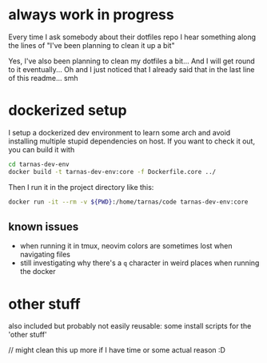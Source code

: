 # always work in progress

Every time I ask somebody about their dotfiles repo I hear something along the lines of "I've been planning to clean it up a bit"

Yes, I've also been planning to clean my dotfiles a bit... And I will get round to it eventually...
Oh and I just noticed that I already said that in the last line of this readme... smh

# dockerized setup

I setup a dockerized dev environment to learn some arch and avoid installing multiple stupid dependencies on host.
If you want to check it out, you can build it with
```bash
cd tarnas-dev-env
docker build -t tarnas-dev-env:core -f Dockerfile.core ../
```
Then I run it in the project directory like this:
```bash
docker run -it --rm -v ${PWD}:/home/tarnas/code tarnas-dev-env:core
```

## known issues

- when running it in tmux, neovim colors are sometimes lost when navigating files
- still investigating why there's a `q` character in weird places when running the docker

# other stuff

also included but probably not easily reusable:
some install scripts for the 'other stuff'

// might clean this up more if I have time or some actual reason :D
